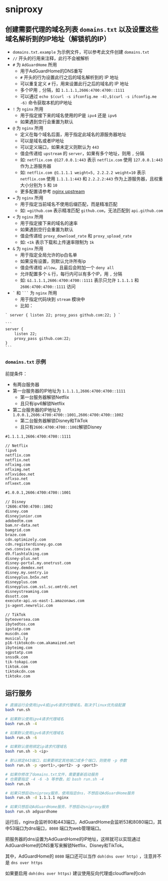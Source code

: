 # sniproxy

## 创建需要代理的域名列表 `domains.txt` 以及设置这些域名解析到的IP地址（解锁机的IP）

- `domains.txt.example` 为示例文件，可以参考此文件创建 `domains.txt`
- `//` 开头的行用来注释，此行不会被解析
- `#` 为 `AdGuardHome` 所用
  - 用于AdGuardHome的DNS重写
  - `#` 开头的行为设置此行之后的域名解析到的 IP 地址
  - 可以重复定义 `#` 行，用来设置此行之后的域名的 IP 地址
  - 多个IP用 `,` 分隔，如 `1.1.1.1,2606:4700:4700::1111`
  - 可以通过 `echo $(curl -s ifconfig.me -4),$(curl -s ifconfig.me -6)` 命令获取本机的IP地址
- `!` 为 `nginx` 所用
  - 用于指定接下来的域名使用的IP是 `ipv4` 还是 `ipv6`
  - 如果遇到空行会重置为默认
- `@` 为 `nginx` 所用
  - 定义在每个域名后面，用于指定此域名的源服务器地址
  - 可以是域名或者IP地址
  - 可以定义端口，如果未定义则默认为 `443`
  - 值会传递给 `upstream` 的 `server`，如果有多个地址，则用 `,` 分隔
  - 如: `netflix.com @127.0.0.1:443` 表示 `netflix.com` 使用 `127.0.0.1:443` 作为上游服务器
  - 如: `netflix.com @1.1.1.1 weight=5, 2.2.2.2 weight=10` 表示 `netflix.com` 使用 `1.1.1.1:443` 和 `2.2.2.2:443` 作为上游服务器，且权重大小分别为 `5` 和 `10`
  - 更多配置请参考 [nginx upstream](https://nginx.org/en/docs/stream/ngx_stream_upstream_module.html)
- `=` 为 `nginx` 所用
  - 用于指定当前域名不使用后缀匹配，而是精准匹配
  - 如: `=github.com` 表示精准匹配 `github.com`，无法匹配到 `api.github.com`
- `<` 为 `nginx` 所用
  - 用于指定接下来的域名的速率
  - 如果遇到空行会重置为默认
  - 值会传递给 `proxy_download_rate` 和 `proxy_upload_rate`
  - 如: `<1k` 表示下载和上传速率限制为 `1k`
- `&` 为 `nginx` 所用
  - 用于指定全局允许的ip白名单
  - 如果没有设置，则默认允许所有ip
  - 值会传递给 `allow`，且最后会附加一个 `deny all`
  - 允许配置多个 `&` 行，每行内可以有多个IP，用 `,` 分隔
  - 如: `&1.1.1.1,2606:4700:4700::1111` 表示只允许 `1.1.1.1` 和 `2606:4700:4700::1111` 访问
- `` ` `` 和 `` ``` `` 为 `nginx` 所用
  - 用于指定代码块到 `stream` 模块中
  - 比如：

````txt
` server { listen 22; proxy_pass github.com:22; } `

```
server { 
    listen 22; 
    proxy_pass github.com:22; 
}
```
````

### `domains.txt` 示例

前提条件：

- 有两台服务器
- 第一台服务器的IP地址为 `1.1.1.1,2606:4700:4700::1111`
  - 第一台服务器解锁Netflix
  - 且只有ipv6解锁Netflix
- 第二台服务器的IP地址为 `1.0.0.1,2606:4700:4700::1001,2606:4700:4700::1002`
  - 第二台服务器解锁Disney和TikTok
  - 且只有`2606:4700:4700::1002`解锁Disney

```txt
#1.1.1.1,2606:4700:4700::1111

// Netflix
!ipv6
netflix.com
netflix.net
nflximg.com
nflximg.net
nflxvideo.net
nflxso.net
nflxext.com

#1.0.0.1,2606:4700:4700::1001

// Disney
!2606:4700:4700::1002
disney.com
disneyjunior.com
adobedtm.com
bam.nr-data.net
bamgrid.com
braze.com
cdn.optimizely.com
cdn.registerdisney.go.com
cws.conviva.com
d9.flashtalking.com
disney-plus.net
disney-portal.my.onetrust.com
disney.demdex.net
disney.my.sentry.io
disneyplus.bn5x.net
disneyplus.com
disneyplus.com.ssl.sc.omtrdc.net
disneystreaming.com
dssott.com
execute-api.us-east-1.amazonaws.com
js-agent.newrelic.com

// TikTok
byteoversea.com
ibytedtos.com
ipstatp.com
muscdn.com
musical.ly
p16-tiktokcdn-com.akamaized.net
ibyteimg.com
sgpstatp.com
snssdk.com
tik-tokapi.com
tiktok.com
tiktokcdn.com
tiktokv.com
```

## 运行服务

```bash
# 直接运行会使用ipv4或ipv6请求代理域名，取决于linux优先级配置
bash run.sh

# 如果默认使用ipv4请求代理域名
bash run.sh -4

# 如果默认使用ipv6请求代理域名
bash run.sh -6

# 如果默认使用绑定ip请求代理域名
bash run.sh -b <ip>

# 默认绑定443端口，如果要绑定其他端口或多个端口，则使用 -p 参数
bash run.sh -p <port1>,<port2> -p <port3>

# 如果你修改了domains.txt文件，需要重新启动服务
# 也需要指定 -4 -6 -b 等参数，如 bash run.sh -4
bash run.sh

# 如果只想启动sniproxy服务，使用指定dns，不想启动AdGuardHome服务
bash run.sh -d 1.1.1.1 nginx

# 如果只想启动AdGuardHome服务，不想启动sniproxy服务
bash run.sh adguardhome
```

运行后，nginx会监听80和443端口，AdGuardHome会监听53和8080端口，其中53端口为dns端口，`8080` 端口为web管理端口。

把服务器的dns设置为AdGuardHome的IP地址，这样就可以实现通过AdGuardHome的DNS重写来解锁Netflix、Disney和TikTok。

其中，AdGuardHome的 `8080` 端口还可以当作 `doh(dns over http)` ，注意并不是 `dns over https`

如果要启用 `doh(dns over https)` 建议使用反向代理或cloudflare的cdn
